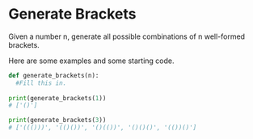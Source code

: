 # Generate Brackets

Given a number n, generate all possible combinations of n well-formed brackets.

Here are some examples and some starting code.

``` python
def generate_brackets(n):
  #Fill this in.
  
print(generate_brackets(1))
# ['()']

print(generate_brackets(3))
# ['((()))', '(()())', '()(())', '()()()', '(())()']
```
